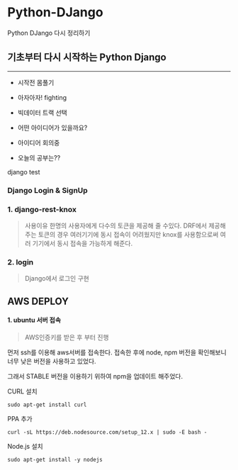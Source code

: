 # Python-DJango
Python DJango 다시 정리하기


## 기초부터 다시 시작하는 Python Django

---- 

- 시작전 몸풀기
- 아자아자! fighting

- 빅데이터 트랙 선택

- 어떤 아이디어가 있을까요?

- 아이디어 회의중

- 오늘의 공부는??

django test


### Django Login & SignUp


### 1. django-rest-knox

> 사용이유
> 한명의 사용자에게 다수의 토큰을 제공해 줄 수있다.
> DRF에서 제공해주는 토큰의 경우 여러기기에 동시 접속이 어려웠지만
> knox를 사용함으로써 여러 기기에서 동시 접속을 가능하게 해준다.


### 2. login

> Django에서 로그인 구현 




## AWS DEPLOY


#### 1. ubuntu 서버 접속

> AWS인증키를 받은 후 부터 진행

먼저 ssh를 이용해 aws서버를 접속한다.
접속한 후에 node, npm 버전을 확인해보니 너무 낮은 버전을 사용하고 있었다.

그래서 STABLE 버전을 이용하기 위하여 npm을 업데이트 해주었다.

CURL 설치
```
sudo apt-get install curl
```

PPA 추가
```
curl -sL https://deb.nodesource.com/setup_12.x | sudo -E bash -
```

Node.js 설치
```
sudo apt-get install -y nodejs

```

